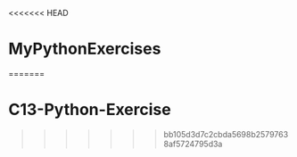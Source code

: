 <<<<<<< HEAD
# MyPythonExercises
=======
# C13-Python-Exercise
>>>>>>> bb105d3d7c2cbda5698b25797638af5724795d3a

